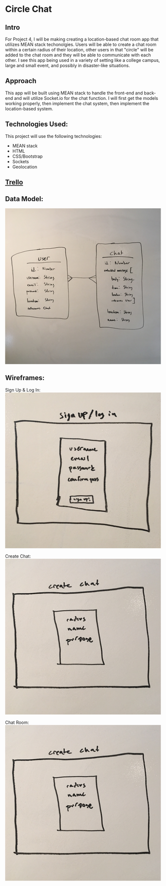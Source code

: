 # Circle Chat 

## Intro 
For Project 4, I will be making creating a location-based chat room app that utilizes MEAN stack techonolgies. Users will be able to create a chat room within a certain radius of their location, other users in that "circle" will be added to the chat room and they will be able to communicate with each other. I see this app being used in a variety of setting like a college campus, large and small event, and possibly in disaster-like situations. 

## Approach
This app will be built using MEAN stack to handle the front-end and back-end and will utilize Socket.io for the chat function. I will first get the models working properly, then implement the chat system, then implement the location-based system. 

## Technologies Used:
This project will use the following technologies:

* MEAN stack
* HTML
* CSS/Bootstrap 
* Sockets
* Geolocation

## [Trello](https://trello.com/b/izCaJd5q/wdi-sm-43-project-4)

## Data Model:
![erd](assets/models.JPG)

## Wireframes:
Sign Up & Log In:
![signup_login](assets/signup_login.jpg)

Create Chat:
![create](assets/create_chat.jpg)

Chat Room:
![chatroom](assets/create_chat.jpg)
